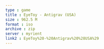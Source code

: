 ```yaml
---
type : game
title : EyeToy - Antigrav (USA)
size : 962.5 M
format : iso
archive : zip
server : myrient
link2 : EyeToy%20-%20Antigrav%20%28USA%29
---
```

